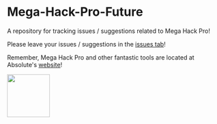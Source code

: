 Mega-Hack-Pro-Future
====================
A repository for tracking issues / suggestions related to Mega Hack Pro!

Please leave your issues / suggestions in the [issues tab](https://github.com/absoIute/Mega-Hack-Pro-Future/issues)!

Remember, Mega Hack Pro and other fantastic tools are located at Absolute's [website](absolllute.com)!

<img src="https://absolllute.com/store/img/mh.png" width="100"/>
